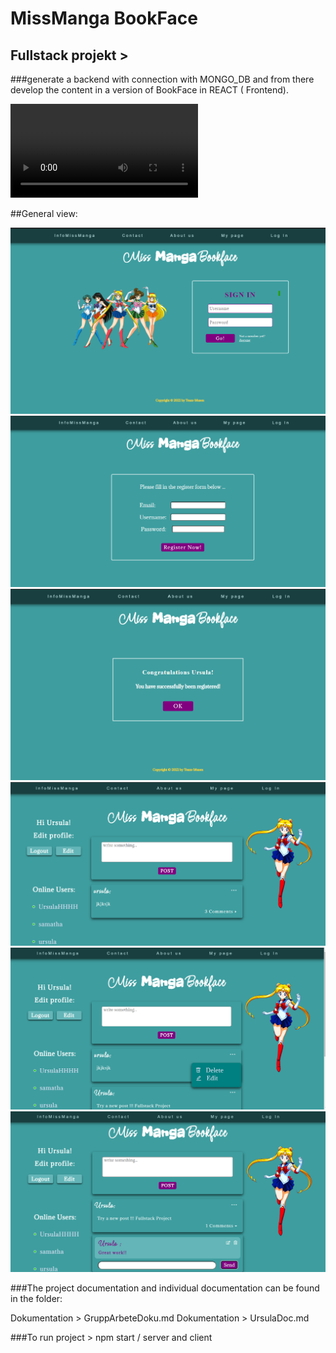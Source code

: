 # MissManga BookFace
## Fullstack projekt > 
###generate a backend with connection with MONGO_DB and from there develop the content in a version of BookFace in REACT ( Frontend).

![](Dokumentation/Miss_Manga.mp4)

##General view:

![](Dokumentation/imgDoku/demo1.png)
![](Dokumentation/imgDoku/demo2.png)
![](Dokumentation/imgDoku/demo3.png)
![](Dokumentation/imgDoku/demo4.png)
![](Dokumentation/imgDoku/demo5.png)
![](Dokumentation/imgDoku/demo6.png)




###The project documentation and individual documentation can be found in the folder:

Dokumentation > GruppArbeteDoku.md
Dokumentation > UrsulaDoc.md

###To run project > npm start / server and client





